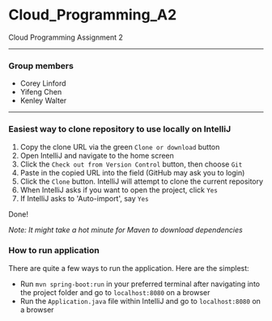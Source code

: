 # Cloud_Programming_A2
Cloud Programming Assignment 2
___
### Group members
- Corey Linford
- Yifeng Chen
- Kenley Walter
___
### Easiest way to clone repository to use locally on IntelliJ
1. Copy the clone URL via the green `Clone or download` button
2. Open IntelliJ and navigate to the home screen
3. Click the `Check out from Version Control` button, then choose `Git`
4. Paste in the copied URL into the field (GitHub may ask you to login)
5. Click the `Clone` button. IntelliJ will attempt to clone the current repository
6. When IntelliJ asks if you want to open the project, click `Yes`
7. If IntelliJ asks to 'Auto-import', say `Yes`

Done!

*Note: It might take a hot minute for Maven to download dependencies*

### How to run application
There are quite a few ways to run the application. Here are the simplest:
- Run `mvn spring-boot:run` in your preferred terminal after navigating into the project folder and go to `localhost:8080` on a browser
- Run the `Application.java` file within IntelliJ and go to `localhost:8080` on a browser
